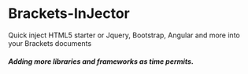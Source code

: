 # Brackets-InJector
Quick inject HTML5 starter or Jquery, Bootstrap, Angular and more into your Brackets documents
##### Adding more libraries and frameworks as time permits.
